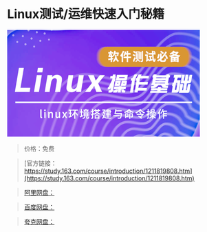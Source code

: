 # Linux测试/运维快速入门秘籍

![img](../../../assets/study163/free/97ff54bba9604fae93f2e5f8c688ccac.png)

> 价格：免费

> [官方链接：https://study.163.com/course/introduction/1211819808.htm](https://study.163.com/course/introduction/1211819808.htm)

> [阿里网盘：]()

> [百度网盘：]()

> [夸克网盘：]()
